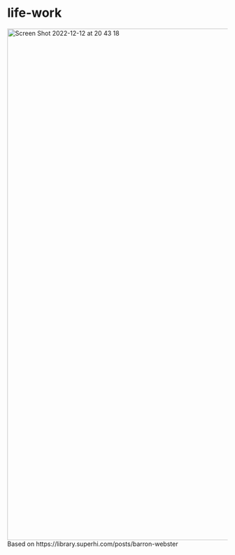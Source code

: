 # life-work
<img width="1168" alt="Screen Shot 2022-12-12 at 20 43 18" src="https://user-images.githubusercontent.com/76165392/207140414-d36e9565-3c5c-4ab2-bf8a-22c31c87df47.png">
Based on https://library.superhi.com/posts/barron-webster
